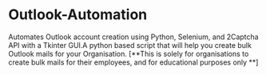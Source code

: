 # Outlook-Automation
Automates Outlook account creation using Python, Selenium, and 2Captcha API with a Tkinter GUI.A python based script that will help you create bulk Outlook mails for your Organisation. [**This is solely for organisations to create bulk mails for their employees, and for educational purposes only **]
